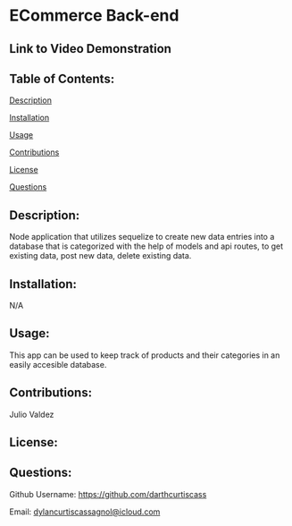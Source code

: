 # ECommerce Back-end

## Link to Video Demonstration


## Table of Contents: 
[Description](#description)

[Installation](#installation)

[Usage](#usage)

[Contributions](#contributions)

[License](#license)

[Questions](#questions)

## Description: 
Node application that utilizes sequelize to create new data entries into a database that is categorized with the help of models and api routes, to get existing data, post new data, delete existing data.

## Installation: 
N/A

## Usage: 
This app can be used to keep track of products and their categories in an easily accesible database.

## Contributions: 
Julio Valdez

## License: 

## Questions: 
Github Username: https://github.com/darthcurtiscass


Email: dylancurtiscassagnol@icloud.com
